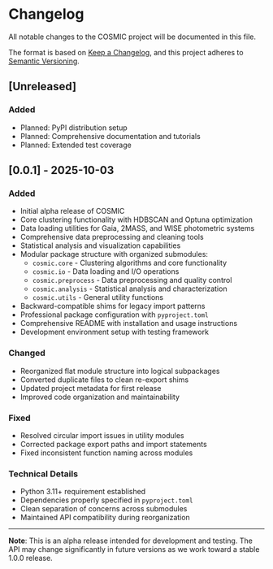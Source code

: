 # Changelog

All notable changes to the COSMIC project will be documented in this file.

The format is based on [Keep a Changelog](https://keepachangelog.com/en/1.0.0/),
and this project adheres to [Semantic Versioning](https://semver.org/spec/v2.0.0.html).

## [Unreleased]

### Added
- Planned: PyPI distribution setup
- Planned: Comprehensive documentation and tutorials
- Planned: Extended test coverage

## [0.0.1] - 2025-10-03

### Added
- Initial alpha release of COSMIC
- Core clustering functionality with HDBSCAN and Optuna optimization
- Data loading utilities for Gaia, 2MASS, and WISE photometric systems
- Comprehensive data preprocessing and cleaning tools
- Statistical analysis and visualization capabilities
- Modular package structure with organized submodules:
  - `cosmic.core` - Clustering algorithms and core functionality
  - `cosmic.io` - Data loading and I/O operations
  - `cosmic.preprocess` - Data preprocessing and quality control
  - `cosmic.analysis` - Statistical analysis and characterization
  - `cosmic.utils` - General utility functions
- Backward-compatible shims for legacy import patterns
- Professional package configuration with `pyproject.toml`
- Comprehensive README with installation and usage instructions
- Development environment setup with testing framework

### Changed
- Reorganized flat module structure into logical subpackages
- Converted duplicate files to clean re-export shims
- Updated project metadata for first release
- Improved code organization and maintainability

### Fixed
- Resolved circular import issues in utility modules
- Corrected package export paths and import statements
- Fixed inconsistent function naming across modules

### Technical Details
- Python 3.11+ requirement established
- Dependencies properly specified in `pyproject.toml`
- Clean separation of concerns across submodules
- Maintained API compatibility during reorganization

---

**Note**: This is an alpha release intended for development and testing. The API may change significantly in future versions as we work toward a stable 1.0.0 release.